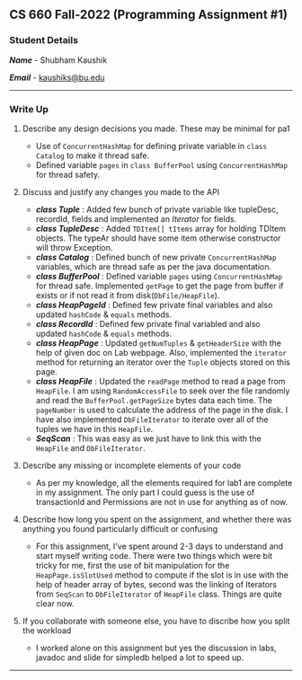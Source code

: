 ## **CS 660 Fall-2022 (Programming Assignment #1)**

### **Student Details**

_**Name**_ - Shubham Kaushik

_**Email**_ - kaushiks@bu.edu

---

### **Write Up**

1. Describe any design decisions you made. These may be minimal for pa1

    - Use of `ConcurrentHashMap` for defining private variable in `class Catalog` to make it thread safe.
    - Defined variable `pages` in `class BufferPool` using `ConcurrentHashMap` for thread safety.

2. Discuss and justify any changes you made to the API

    - _**class Tuple**_ : Added few bunch of private variable like tupleDesc, recordId, fields and implemented an _Iterator_ for fields.
    - _**class TupleDesc**_ : Added `TDItem[] tItems` array for holding TDItem objects. The typeAr should have some item otherwise constructor will throw Exception.
    - _**class Catalog**_ : Defined bunch of new private `ConcurrentHashMap` variables, which are thread safe as per the java documentation.
    - _**class BufferPool**_ : Defined variable `pages` using `ConcurrentHashMap` for thread safe. Implemented `getPage` to get the page from buffer if exists or if not read it from disk(`DbFile/HeapFile`).
    - _**class HeapPageId**_ : Defined few private final variables and also updated `hashCode` & `equals` methods.
    - _**class RecordId**_ : Defined few private final variabled and also updated `hashCode` & `equals` methods.
    - _**class HeapPage**_ : Updated `getNumTuples` & `getHeaderSize` with the help of given doc on Lab webpage. Also, implemented the `iterator` method for returning an iterator over the `Tuple` objects stored on this page.
    - _**class HeapFile**_ : Updated the `readPage` method to read a page from `HeapFile`. I am using `RandomAccessFile` to seek over the file randomly and read the `BufferPool.getPageSize` bytes data each time. The `pageNumber` is used to calculate the address of the page in the disk. I have also implemented `DbFileIterator` to iterate over all of the tuples we have in this `HeapFile`.
    - _**SeqScan**_ : This was easy as we just have to link this with the `HeapFile` and `DbFileIterator`.

3. Describe any missing or incomplete elements of your code

    - As per my knowledge, all the elements required for lab1 are complete in my assignment. The only part I could guess is the use of transactionId and Permissions are not in use for anything as of now.

4. Describe how long you spent on the assignment, and whether there was anything you found particularly difficult or confusing

    - For this assignment, I've spent around 2-3 days to understand and start myself writing code. There were two things which were bit tricky for me, first the use of bit manipulation for the `HeapPage.isSlotUsed` method to compute if the slot is in use with the help of header array of bytes, second was the linking of Iterators from `SeqScan` to `DbFileIterator` of `HeapFile` class. Things are quite clear now.

5. If you collaborate with someone else, you have to discribe how you split the workload

    - I worked alone on this assignment but yes the discussion in labs, javadoc and slide for simpledb helped a lot to speed up.

---
